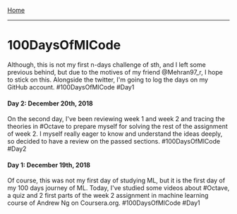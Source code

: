 [Home](../readme.md)

-----
# 100DaysOfMlCode
Although, this is not my first n-days challenge of sth, and I left some previous behind, but due to the motives of my friend @Mehran97_r, I hope to stick on this. Alongside the twitter, I'm going to log the days on my GitHub account. #100DaysOfMlCode #Day1

#### Day 2: December 20th, 2018
On the second day, I've been reviewing week 1 and week 2 and tracing the theories in #Octave to prepare myself for solving the rest of the assignment of week 2. I myself really eager to know and understand the ideas deeply, so decided to have a review on the passed sections. #100DaysOfMlCode #Day2

#### Day 1: December 19th, 2018
Of course, this was not my first day of studying ML, but it is the first day of my 100 days journey of ML. Today, I've studied some videos about #Octave, a quiz and 2 first parts of the week 2 assignment in machine learning course of Andrew Ng on Coursera.org. #100DaysOfMlCode #Day1

